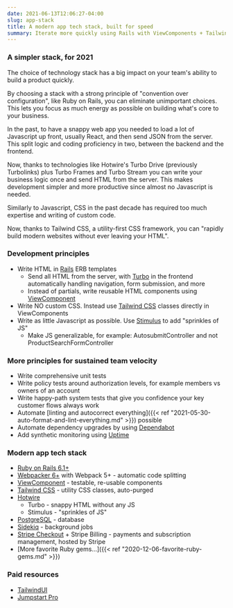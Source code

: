 ```yaml
---
date: 2021-06-13T12:06:27-04:00
slug: app-stack
title: A modern app tech stack, built for speed
summary: Iterate more quickly using Rails with ViewComponents + Tailwind CSS + Hotwire. Build faster with no custom CSS and limited JS.
---
```


### A simpler stack, for 2021

The choice of technology stack has a big impact on your team's ability to build a product quickly.

By choosing a stack with a strong principle of "convention over configuration", like Ruby on Rails, you can eliminate unimportant choices. This lets you focus as much energy as possible on building what's core to your business.

In the past, to have a snappy web app you needed to load a lot of Javascript up front, usually React, and then send JSON from the server. This split logic and coding proficiency in two, between the backend and the frontend.

Now, thanks to technologies like Hotwire's Turbo Drive (previously Turbolinks) plus Turbo Frames and Turbo Stream you can write your business logic once and send HTML from the server. This makes development simpler and more productive since almost no Javascript is needed.

Similarly to Javascript, CSS in the past decade has required too much expertise and writing of custom code.

Now, thanks to Tailwind CSS, a utility-first CSS framework, you can "rapidly build modern websites without ever leaving your HTML".

### Development principles

- Write HTML in [Rails](https://rubyonrails.org/) ERB templates
  - Send all HTML from the server, with [Turbo](https://turbo.hotwire.dev/) in the frontend automatically handling navigation, form submission, and more
  - Instead of partials, write reusable HTML components using [ViewComponent](https://viewcomponent.org/)
- Write NO custom CSS. Instead use [Tailwind CSS](https://tailwindcss.com/) classes directly in ViewComponents
- Write as little Javascript as possible. Use [Stimulus](https://stimulus.hotwire.dev/) to add "sprinkles of JS"
  - Make JS generalizable, for example: AutosubmitController and not ProductSearchFormController

### More principles for sustained team velocity

- Write comprehensive unit tests
- Write policy tests around authorization levels, for example members vs owners of an account
- Write happy-path system tests that give you confidence your key customer flows always work
- Automate [linting and autocorrect everything]({{< ref "2021-05-30-auto-format-and-lint-everything.md" >}}) possible
- Automate dependency upgrades by using [Dependabot](https://dependabot.com/)
- Add synthetic monitoring using [Uptime](https://support.uptime.com/hc/en-us/articles/360000984785-Synthetic-Monitoring-With-the-Uptime-com-Transaction-Check)

### Modern app tech stack

- [Ruby on Rails 6.1+](https://rubyonrails.org/)
- [Webpacker 6+](https://github.com/rails/webpacker) with Webpack 5+ - automatic code splitting
- [ViewComponent](https://viewcomponent.org/) - testable, re-usable components
- [Tailwind CSS](https://tailwindcss.com/) - utility CSS classes, auto-purged
- [Hotwire](https://hotwire.dev/)
  - Turbo - snappy HTML without any JS
  - Stimulus - "sprinkles of JS"
- [PostgreSQL](https://guides.rubyonrails.org/active_record_postgresql.html) - database
- [Sidekiq](https://github.com/mperham/sidekiq) - background jobs
- [Stripe Checkout](https://stripe.com/en-us/payments/checkout) + Stripe Billing - payments and subscription management, hosted by Stripe
- [More favorite Ruby gems...]({{< ref "2020-12-06-favorite-ruby-gems.md" >}})

### Paid resources

- [TailwindUI](https://tailwindui.com/)
- [Jumpstart Pro](https://jumpstartrails.com/)
